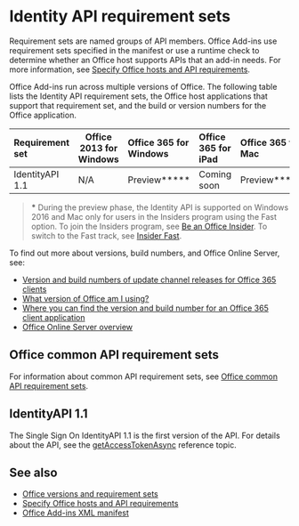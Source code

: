 # Identity API requirement sets

Requirement sets are named groups of API members. Office Add-ins use requirement sets specified in the manifest or use a runtime check to determine whether an Office host supports APIs that an add-in needs. For more information, see [Specify Office hosts and API requirements](https://docs.microsoft.com/office/dev/add-ins/develop/specify-office-hosts-and-api-requirements).

Office Add-ins run across multiple versions of Office. The following table lists the Identity API requirement sets, the Office host applications that support that requirement set, and the build or version numbers for the Office application.

|  Requirement set  | Office 2013 for Windows | Office 365 for Windows   |  Office 365 for iPad  |  Office 365 for Mac  | Office Online  | SharePoint Online | OneDrive.com |Outlook.com & Exchange Online|
|:-----|-----|:-----|:-----|:-----|:-----|:-----|:-----|:-----|
| IdentityAPI 1.1  | N/A | Preview**&#42;** | Coming soon | Preview**&#42;**| Available | Available| Coming soon | Coming soon |

> **&#42;** During the preview phase, the Identity API is supported on Windows 2016 and Mac only for users in the Insiders program using the Fast option. To join the Insiders program, see [Be an Office Insider](https://products.office.com/office-insider?tab=tab-1). To switch to the Fast track, see [Insider Fast](https://answers.microsoft.com/en-us/msoffice/forum/msoffice_officeinsider-mso_win10/its-here-office-insider-fast-for-office-2016-on/dbe8e7bb-9523-44a4-948b-9436fedfd961?auth=1).

To find out more about versions, build numbers, and Office Online Server, see:

- [Version and build numbers of update channel releases for Office 365 clients](https://support.office.com/article/version-and-build-numbers-of-update-channel-releases-ae942449-1fca-4484-898b-a933ea23def7)
- [What version of Office am I using?](https://support.office.com/article/What-version-of-Office-am-I-using-932788b8-a3ce-44bf-bb09-e334518b8b19)
- [Where you can find the version and build number for an Office 365 client application](https://support.office.com/article/version-and-build-numbers-of-update-channel-releases-ae942449-1fca-4484-898b-a933ea23def7)
- [Office Online Server overview](https://docs.microsoft.com/officeonlineserver/office-online-server-overview)

## Office common API requirement sets
For information about common API requirement sets, see [Office common API requirement sets](office-add-in-requirement-sets.md).

## IdentityAPI 1.1 
The Single Sign On IdentityAPI 1.1 is the first version of the API. For details about the API, see the [getAccessTokenAsync](../shared/office.context.auth.getAccessTokenAsync.md) reference topic.

## See also

- [Office versions and requirement sets](https://docs.microsoft.com/office/dev/add-ins/develop/office-versions-and-requirement-sets)
- [Specify Office hosts and API requirements](https://docs.microsoft.com/office/dev/add-ins/develop/specify-office-hosts-and-api-requirements)
- [Office Add-ins XML manifest](https://docs.microsoft.com/office/dev/add-ins/develop/add-in-manifests)
